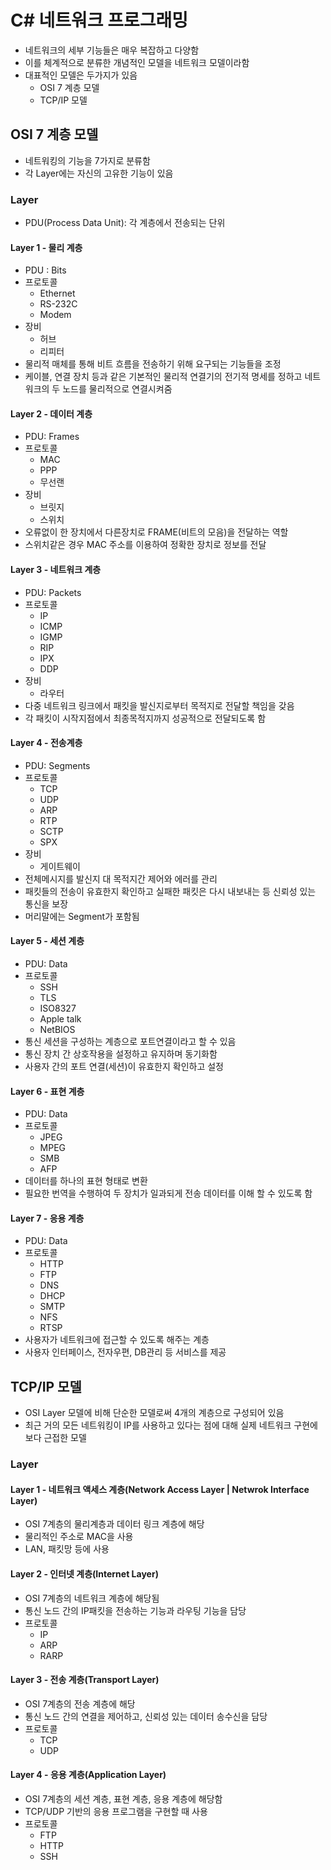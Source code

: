 # C# 네트워크 프로그래밍

- 네트워크의 세부 기능들은 매우 복잡하고 다양함
- 이를 체계적으로 분류한 개념적인 모델을 네트워크 모델이라함
- 대표적인 모델은 두가지가 있음
  - OSI 7 계층 모델
  - TCP/IP 모델

## OSI 7 계층 모델

- 네트워킹의 기능을 7가지로 분류함
- 각 Layer에는 자신의 고유한 기능이 있음

### Layer

- PDU(Process Data Unit): 각 계층에서 전송되는 단위

#### Layer 1 - 물리 계층

- PDU : Bits
- 프로토콜
  - Ethernet
  - RS-232C
  - Modem
- 장비
  - 허브
  - 리피터
- 물리적 매체를 통해 비트 흐름을 전송하기 위해 요구되는 기능들을 조정
- 케이블, 연결 장치 등과 같은 기본적인 물리적 연결기의 전기적 명세를 정하고 네트워크의 두 노드를 물리적으로 연결시켜줌

#### Layer 2 - 데이터 계층

- PDU: Frames
- 프로토콜
  - MAC
  - PPP
  - 무선랜
- 장비
  - 브릿지
  - 스위치
- 오류없이 한 장치에서 다른장치로 FRAME(비트의 모음)을 전달하는 역할
- 스위치같은 경우 MAC 주소를 이용하여 정확한 장치로 정보를 전달

#### Layer 3 - 네트워크 계층

- PDU: Packets
- 프로토콜
  - IP
  - ICMP
  - IGMP
  - RIP
  - IPX
  - DDP
- 장비
  - 라우터
- 다중 네트워크 링크에서 패킷을 발신지로부터 목적지로 전달할 책임을 갖음
- 각 패킷이 시작지점에서 최종목적지까지 성공적으로 전달되도록 함

#### Layer 4 - 전송계층

- PDU: Segments
- 프로토콜
  - TCP
  - UDP
  - ARP
  - RTP
  - SCTP
  - SPX
- 장비
  - 게이트웨이
- 전체메시지를 발신지 대 목적지간 제어와 에러를 관리
- 패킷들의 전송이 유효한지 확인하고 실패한 패킷은 다시 내보내는 등 신뢰성 있는 통신을 보장
- 머리말에는 Segment가 포함됨

#### Layer 5 - 세션 계층

- PDU: Data
- 프로토콜
  - SSH
  - TLS
  - ISO8327
  - Apple talk
  - NetBIOS
- 통신 세션을 구성하는 계층으로 포트연결이라고 할 수 있음
- 통신 장치 간 상호작용을 설정하고 유지하며 동기화함
- 사용자 간의 포트 연결(세션)이 유효한지 확인하고 설정

#### Layer 6 - 표현 계층

- PDU: Data
- 프로토콜
  - JPEG
  - MPEG
  - SMB
  - AFP
- 데이터를 하나의 표현 형태로 변환
- 필요한 번역을 수행하여 두 장치가 일과되게 전송 데이터를 이해 할 수 있도록 함

#### Layer 7 - 응용 계층

- PDU: Data
- 프로토콜
  - HTTP
  - FTP
  - DNS
  - DHCP
  - SMTP
  - NFS
  - RTSP
- 사용자가 네트워크에 접근할 수 있도록 해주는 계층
- 사용자 인터페이스, 전자우편, DB관리 등 서비스를 제공



## TCP/IP 모델

- OSI Layer 모델에 비해 단순한 모델로써 4개의 계층으로 구성되어 있음
- 최근 거의 모든 네트워킹이 IP를 사용하고 있다는 점에 대해 실제 네트워크 구현에 보다 근접한 모델

### Layer

#### Layer 1 - 네트워크 액세스 계층(Network Access Layer | Netwrok Interface Layer)

- OSI 7계층의 물리계층과 데이터 링크 계층에 해당
- 물리적인 주소로 MAC을 사용
- LAN, 패킷망 등에 사용

#### Layer 2 - 인터넷 계층(Internet Layer)

- OSI 7계층의 네트워크 계층에 해당됨
- 통신 노드 간의 IP패킷을 전송하는 기능과 라우팅 기능을 담당
- 프로토콜
  - IP
  - ARP
  - RARP

#### Layer 3 - 전송 계층(Transport Layer)

- OSI 7계층의 전송 계층에 해당
- 통신 노드 간의 연결을 제어하고, 신뢰성 있는 데이터 송수신을 담당
- 프로토콜
  - TCP
  - UDP

#### Layer 4 - 응용 계층(Application Layer)

- OSI 7계층의 세션 계층, 표현 계층, 응용 계층에 해당함
- TCP/UDP 기반의 응용 프로그램을 구현할 때 사용
- 프로토콜
  - FTP
  - HTTP
  - SSH
